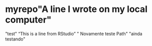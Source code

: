 # myrepo"A line I wrote on my local computer" 
"test" 
“This is a line from RStudio”
" Novamente teste Path"
"ainda testando"
